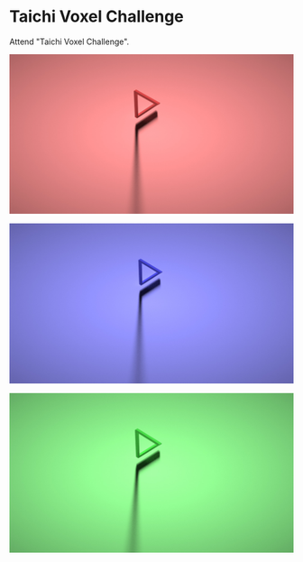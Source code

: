 # <a name="title">Taichi Voxel Challenge

Attend "Taichi Voxel Challenge".

![1](1.jpg)

![2](2.jpg)

![3](3.jpg)